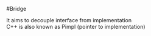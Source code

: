 #Bridge

It aims to decouple interface from implementation
</br>
C++ is also known as Pimpl (pointer to implementation)
